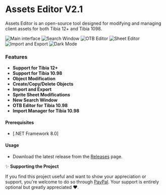 # Assets Editor V2.1

Assets Editor is an open-source tool designed for modifying and managing client assets for both Tibia 12+ and Tibia 1098.

![Main interface](/Assets%20Editor/Resources/1.PNG)
![Search Window](/Assets%20Editor/Resources/2.PNG)
![OTB Editor](/Assets%20Editor/Resources/3.PNG)
![Sheet Editor](/Assets%20Editor/Resources/4.PNG)
![Import and Export](/Assets%20Editor/Resources/5.gif)
![Dark Mode](/Assets%20Editor/Resources/6.PNG)

### Features

- **Support for Tibia 12+**
- **Support for Tibia 10.98**
- **Object Modification**
- **Create/Copy/Delete Objects**
- **Import and Export**
- **Sprite Sheet Modifications**
- **New Search Window**
- **OTB Editor for Tibia 10.98**
- **Import Manager for Tibia 10.98**

#### Prerequisites

- [.NET Framework 8.0]

#### Usage
- Download the latest release from the [Releases](https://github.com/voidexiled/Assets-Editor/releases) page.

:sparkles: **Supporting the Project**

If you find this project useful and want to show your appreciation or support, you're welcome to do so through [PayPal](https://paypal.me/SpiderOT?country.x=EG&locale.x=en_US). Your support is entirely optional but greatly appreciated :heart:.
